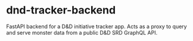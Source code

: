 # dnd-tracker-backend
 FastAPI backend for a D&D initiative tracker app. Acts as a proxy to query and serve monster data from a public D&D SRD GraphQL API.
